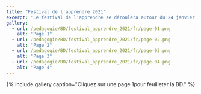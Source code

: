 ```yaml
---
title: "Festival de l'apprendre 2021"
excerpt: "Le festival de l'apprendre se déroulera autour du 24 janvier 2021, venons apprendre ensemble !"
gallery:
  - url: /pedagogie/BD/festival_apprendre_2021/fr/page-01.png
    alt: "Page 1"
  - url: /pedagogie/BD/festival_apprendre_2021/fr/page-02.png
    alt: "Page 2"
  - url: /pedagogie/BD/festival_apprendre_2021/fr/page-03.png
    alt: "Page 3"
  - url: /pedagogie/BD/festival_apprendre_2021/fr/page-04.png
    alt: "Page 4"
---
```


{% include gallery caption="Cliquez sur une page 1pour feuilleter la BD." %}


